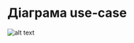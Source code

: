 # Діаграма use-case

![alt text](https://www.tutorialsandyou.com/images/markdownlogo.png 'Тут повинна бути діаграма')